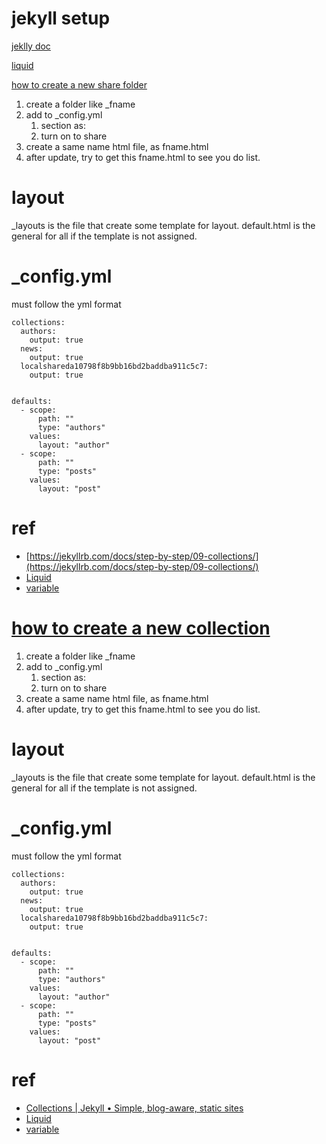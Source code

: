 jekyll setup
============
[jeklly doc](https://jekyllrb.com/docs/variables/)

[liquid](https://shopify.github.io/liquid/)

[how to create a new share folder](https://jekyllrb.com/docs/step-by-step/09-collections/)

1. create a folder like _fname
2. add to _config.yml
    1. section as:
    2. turn on to share
3. create a same name html file, as fname.html
4. after update, try to get this fname.html to see you do list.

# layout
_layouts is the file that create some template for layout. default.html is the general for all if the template is not assigned. 

# _config.yml
must follow the yml format
```
collections:
  authors:
    output: true
  news:
    output: true
  localshareda10798f8b9bb16bd2baddba911c5c7:
    output: true
    
    
defaults:
  - scope:
      path: ""
      type: "authors"
    values:
      layout: "author"
  - scope:
      path: ""
      type: "posts"
    values:
      layout: "post"
```


# ref
- [https://jekyllrb.com/docs/step-by-step/09-collections/](https://jekyllrb.com/docs/step-by-step/09-collections/)
- [Liquid](https://shopify.github.io/liquid/basics/introduction/)
- [variable](https://jekyllrb.com/docs/variables/)




# [how to create a new collection](https://jekyllrb.com/docs/step-by-step/09-collections/)

1. create a folder like _fname
2. add to _config.yml
    1. section as:
    2. turn on to share
3. create a same name html file, as fname.html
4. after update, try to get this fname.html to see you do list.

# layout

_layouts is the file that create some template for layout. default.html is the general for all if the template is not assigned.

# _config.yml

must follow the yml format

```
collections:
  authors:
    output: true
  news:
    output: true
  localshareda10798f8b9bb16bd2baddba911c5c7:
    output: true


defaults:
  - scope:
      path: ""
      type: "authors"
    values:
      layout: "author"
  - scope:
      path: ""
      type: "posts"
    values:
      layout: "post"
```

# ref

- [Collections | Jekyll • Simple, blog-aware, static sites](https://jekyllrb.com/docs/step-by-step/09-collections/)
- [Liquid](https://shopify.github.io/liquid/basics/introduction/)
- [variable](https://jekyllrb.com/docs/variables/)
